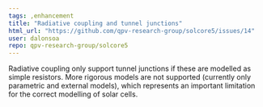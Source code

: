 ```yaml
---
tags: ,enhancement
title: "Radiative coupling and tunnel junctions"
html_url: "https://github.com/qpv-research-group/solcore5/issues/14"
user: dalonsoa
repo: qpv-research-group/solcore5
---
```


Radiative coupling only support tunnel junctions if these are modelled as simple resistors. More rigorous models are not supported (currently only parametric and external models), which represents an important limitation for the correct modelling of solar cells.